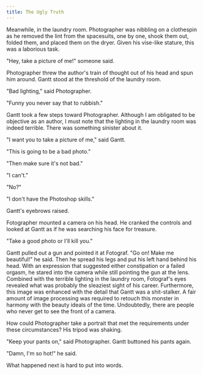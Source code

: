 ```yaml
---
title: The Ugly Truth
---
```



Meanwhile, in the laundry room. Photographer was nibbling on a clothespin as he removed the lint from the spacesuits, one by one, shook them out, folded them, and placed them on the dryer. Given his vise-like stature, this was a laborious task.

"Hey, take a picture of me!" someone said.

Photographer threw the author's train of thought out of his head and spun him around. Gantt stood at the threshold of the laundry room.

"Bad lighting," said Photographer.

"Funny you never say that to rubbish."

Gantt took a few steps toward Photographer. Although I am obligated to be objective as an author, I must note that the lighting in the laundry room was indeed terrible. There was something sinister about it.

"I want you to take a picture of me," said Gantt.

"This is going to be a bad photo."

"Then make sure it's not bad."

"I can't."

"No?"

"I don't have the Photoshop skills."

Gantt's eyebrows raised.

Fotographer mounted a camera on his head. He cranked the controls and looked at Gantt as if he was searching his face for treasure.

"Take a good photo or I'll kill you."

Gantt pulled out a gun and pointed it at Fotograf. "Go on! Make me beautiful!" he said. Then he spread his legs and put his left hand behind his head. With an expression that suggested either constipation or a failed orgasm, he stared into the camera while still pointing the gun at the lens. Combined with the terrible lighting in the laundry room, Fotograf's eyes revealed what was probably the sleaziest sight of his career. Furthermore, this image was enhanced with the detail that Gantt was a shit-stalker. A fair amount of image processing was required to retouch this monster in harmony with the beauty ideals of the time. Undoubtedly, there are people who never get to see the front of a camera.

How could Photographer take a portrait that met the requirements under these circumstances? His tripod was shaking.

"Keep your pants on," said Photographer. Gantt buttoned his pants again.

"Damn, I'm so hot!" he said.

What happened next is hard to put into words.